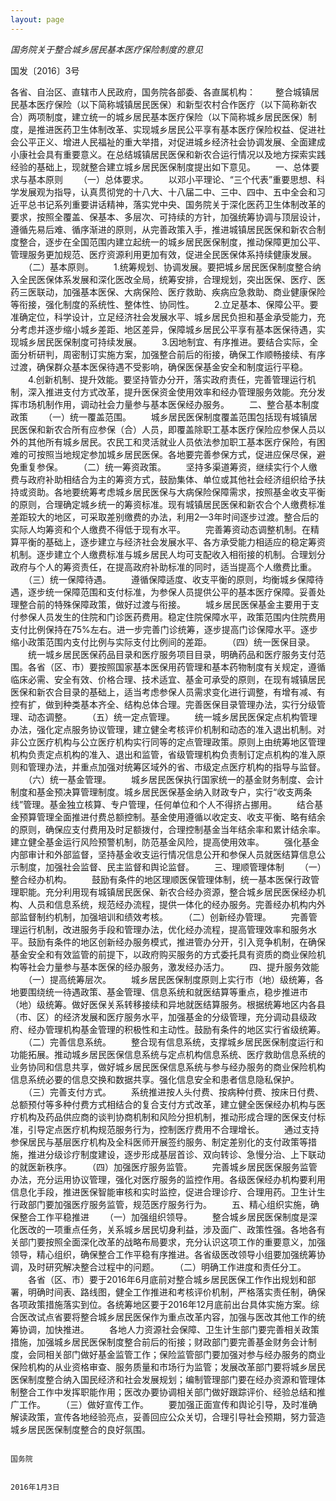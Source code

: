 ```yaml
---
layout: page
---
```


*国务院关于整合城乡居民基本医疗保险制度的意见*

国发〔2016〕3号

各省、自治区、直辖市人民政府，国务院各部委、各直属机构：
　　整合城镇居民基本医疗保险（以下简称城镇居民医保）和新型农村合作医疗（以下简称新农合）两项制度，建立统一的城乡居民基本医疗保险（以下简称城乡居民医保）制度，是推进医药卫生体制改革、实现城乡居民公平享有基本医疗保险权益、促进社会公平正义、增进人民福祉的重大举措，对促进城乡经济社会协调发展、全面建成小康社会具有重要意义。在总结城镇居民医保和新农合运行情况以及地方探索实践经验的基础上，现就整合建立城乡居民医保制度提出如下意见。
　　一、总体要求与基本原则
　　（一）总体要求。
　　以邓小平理论、“三个代表”重要思想、科学发展观为指导，认真贯彻党的十八大、十八届二中、三中、四中、五中全会和习近平总书记系列重要讲话精神，落实党中央、国务院关于深化医药卫生体制改革的要求，按照全覆盖、保基本、多层次、可持续的方针，加强统筹协调与顶层设计，遵循先易后难、循序渐进的原则，从完善政策入手，推进城镇居民医保和新农合制度整合，逐步在全国范围内建立起统一的城乡居民医保制度，推动保障更加公平、管理服务更加规范、医疗资源利用更加有效，促进全民医保体系持续健康发展。
　　（二）基本原则。
　　1.统筹规划、协调发展。要把城乡居民医保制度整合纳入全民医保体系发展和深化医改全局，统筹安排，合理规划，突出医保、医疗、医药三医联动，加强基本医保、大病保险、医疗救助、疾病应急救助、商业健康保险等衔接，强化制度的系统性、整体性、协同性。
　　2.立足基本、保障公平。要准确定位，科学设计，立足经济社会发展水平、城乡居民负担和基金承受能力，充分考虑并逐步缩小城乡差距、地区差异，保障城乡居民公平享有基本医保待遇，实现城乡居民医保制度可持续发展。
　　3.因地制宜、有序推进。要结合实际，全面分析研判，周密制订实施方案，加强整合前后的衔接，确保工作顺畅接续、有序过渡，确保群众基本医保待遇不受影响，确保医保基金安全和制度运行平稳。
　　4.创新机制、提升效能。要坚持管办分开，落实政府责任，完善管理运行机制，深入推进支付方式改革，提升医保资金使用效率和经办管理服务效能。充分发挥市场机制作用，调动社会力量参与基本医保经办服务。
　　二、整合基本制度政策
　　（一）统一覆盖范围。
　　城乡居民医保制度覆盖范围包括现有城镇居民医保和新农合所有应参保（合）人员，即覆盖除职工基本医疗保险应参保人员以外的其他所有城乡居民。农民工和灵活就业人员依法参加职工基本医疗保险，有困难的可按照当地规定参加城乡居民医保。各地要完善参保方式，促进应保尽保，避免重复参保。
　　（二）统一筹资政策。
　　坚持多渠道筹资，继续实行个人缴费与政府补助相结合为主的筹资方式，鼓励集体、单位或其他社会经济组织给予扶持或资助。各地要统筹考虑城乡居民医保与大病保险保障需求，按照基金收支平衡的原则，合理确定城乡统一的筹资标准。现有城镇居民医保和新农合个人缴费标准差距较大的地区，可采取差别缴费的办法，利用2—3年时间逐步过渡。整合后的实际人均筹资和个人缴费不得低于现有水平。
　　完善筹资动态调整机制。在精算平衡的基础上，逐步建立与经济社会发展水平、各方承受能力相适应的稳定筹资机制。逐步建立个人缴费标准与城乡居民人均可支配收入相衔接的机制。合理划分政府与个人的筹资责任，在提高政府补助标准的同时，适当提高个人缴费比重。
　　（三）统一保障待遇。
　　遵循保障适度、收支平衡的原则，均衡城乡保障待遇，逐步统一保障范围和支付标准，为参保人员提供公平的基本医疗保障。妥善处理整合前的特殊保障政策，做好过渡与衔接。
　　城乡居民医保基金主要用于支付参保人员发生的住院和门诊医药费用。稳定住院保障水平，政策范围内住院费用支付比例保持在75%左右。进一步完善门诊统筹，逐步提高门诊保障水平。逐步缩小政策范围内支付比例与实际支付比例间的差距。
　　（四）统一医保目录。
　　统一城乡居民医保药品目录和医疗服务项目目录，明确药品和医疗服务支付范围。各省（区、市）要按照国家基本医保用药管理和基本药物制度有关规定，遵循临床必需、安全有效、价格合理、技术适宜、基金可承受的原则，在现有城镇居民医保和新农合目录的基础上，适当考虑参保人员需求变化进行调整，有增有减、有控有扩，做到种类基本齐全、结构总体合理。完善医保目录管理办法，实行分级管理、动态调整。
　　（五）统一定点管理。
　　统一城乡居民医保定点机构管理办法，强化定点服务协议管理，建立健全考核评价机制和动态的准入退出机制。对非公立医疗机构与公立医疗机构实行同等的定点管理政策。原则上由统筹地区管理机构负责定点机构的准入、退出和监管，省级管理机构负责制订定点机构的准入原则和管理办法，并重点加强对统筹区域外的省、市级定点医疗机构的指导与监督。
　　（六）统一基金管理。
　　城乡居民医保执行国家统一的基金财务制度、会计制度和基金预决算管理制度。城乡居民医保基金纳入财政专户，实行“收支两条线”管理。基金独立核算、专户管理，任何单位和个人不得挤占挪用。
　　结合基金预算管理全面推进付费总额控制。基金使用遵循以收定支、收支平衡、略有结余的原则，确保应支付费用及时足额拨付，合理控制基金当年结余率和累计结余率。建立健全基金运行风险预警机制，防范基金风险，提高使用效率。
　　强化基金内部审计和外部监督，坚持基金收支运行情况信息公开和参保人员就医结算信息公示制度，加强社会监督、民主监督和舆论监督。
　　三、理顺管理体制
　　（一）整合经办机构。
　　鼓励有条件的地区理顺医保管理体制，统一基本医保行政管理职能。充分利用现有城镇居民医保、新农合经办资源，整合城乡居民医保经办机构、人员和信息系统，规范经办流程，提供一体化的经办服务。完善经办机构内外部监督制约机制，加强培训和绩效考核。
　　（二）创新经办管理。
　　完善管理运行机制，改进服务手段和管理办法，优化经办流程，提高管理效率和服务水平。鼓励有条件的地区创新经办服务模式，推进管办分开，引入竞争机制，在确保基金安全和有效监管的前提下，以政府购买服务的方式委托具有资质的商业保险机构等社会力量参与基本医保的经办服务，激发经办活力。
　　四、提升服务效能
　　（一）提高统筹层次。
　　城乡居民医保制度原则上实行市（地）级统筹，各地要围绕统一待遇政策、基金管理、信息系统和就医结算等重点，稳步推进市（地）级统筹。做好医保关系转移接续和异地就医结算服务。根据统筹地区内各县（市、区）的经济发展和医疗服务水平，加强基金的分级管理，充分调动县级政府、经办管理机构基金管理的积极性和主动性。鼓励有条件的地区实行省级统筹。
　　（二）完善信息系统。
　　整合现有信息系统，支撑城乡居民医保制度运行和功能拓展。推动城乡居民医保信息系统与定点机构信息系统、医疗救助信息系统的业务协同和信息共享，做好城乡居民医保信息系统与参与经办服务的商业保险机构信息系统必要的信息交换和数据共享。强化信息安全和患者信息隐私保护。
　　（三）完善支付方式。
　　系统推进按人头付费、按病种付费、按床日付费、总额预付等多种付费方式相结合的复合支付方式改革，建立健全医保经办机构与医疗机构及药品供应商的谈判协商机制和风险分担机制，推动形成合理的医保支付标准，引导定点医疗机构规范服务行为，控制医疗费用不合理增长。
　　通过支持参保居民与基层医疗机构及全科医师开展签约服务、制定差别化的支付政策等措施，推进分级诊疗制度建设，逐步形成基层首诊、双向转诊、急慢分治、上下联动的就医新秩序。
　　（四）加强医疗服务监管。
　　完善城乡居民医保服务监管办法，充分运用协议管理，强化对医疗服务的监控作用。各级医保经办机构要利用信息化手段，推进医保智能审核和实时监控，促进合理诊疗、合理用药。卫生计生行政部门要加强医疗服务监管，规范医疗服务行为。
　　五、精心组织实施，确保整合工作平稳推进
　　（一）加强组织领导。
　　整合城乡居民医保制度是深化医改的一项重点任务，关系城乡居民切身利益，涉及面广、政策性强。各地各有关部门要按照全面深化改革的战略布局要求，充分认识这项工作的重要意义，加强领导，精心组织，确保整合工作平稳有序推进。各省级医改领导小组要加强统筹协调，及时研究解决整合过程中的问题。
　　（二）明确工作进度和责任分工。
　　各省（区、市）要于2016年6月底前对整合城乡居民医保工作作出规划和部署，明确时间表、路线图，健全工作推进和考核评价机制，严格落实责任制，确保各项政策措施落实到位。各统筹地区要于2016年12月底前出台具体实施方案。综合医改试点省要将整合城乡居民医保作为重点改革内容，加强与医改其他工作的统筹协调，加快推进。
　　各地人力资源社会保障、卫生计生部门要完善相关政策措施，加强城乡居民医保制度整合前后的衔接；财政部门要完善基金财务会计制度，会同相关部门做好基金监管工作；保险监管部门要加强对参与经办服务的商业保险机构的从业资格审查、服务质量和市场行为监管；发展改革部门要将城乡居民医保制度整合纳入国民经济和社会发展规划；编制管理部门要在经办资源和管理体制整合工作中发挥职能作用；医改办要协调相关部门做好跟踪评价、经验总结和推广工作。
　　（三）做好宣传工作。
　　要加强正面宣传和舆论引导，及时准确解读政策，宣传各地经验亮点，妥善回应公众关切，合理引导社会预期，努力营造城乡居民医保制度整合的良好氛围。

                                                                                                                  国务院

                                                                                                            2016年1月3日

